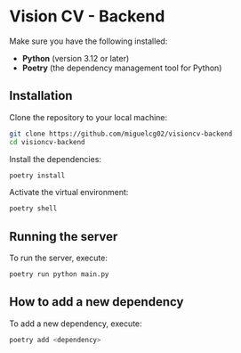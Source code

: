 # Vision CV - Backend

Make sure you have the following installed:
- **Python** (version 3.12 or later)
- **Poetry** (the dependency management tool for Python)

## Installation

Clone the repository to your local machine:
```bash
git clone https://github.com/miguelcg02/visioncv-backend
cd visioncv-backend
```

Install the dependencies:
```bash
poetry install
```

Activate the virtual environment:
```bash
poetry shell
```

## Running the server
To run the server, execute:
```bash
poetry run python main.py
```

## How to add a new dependency
To add a new dependency, execute:
```bash
poetry add <dependency>
```
